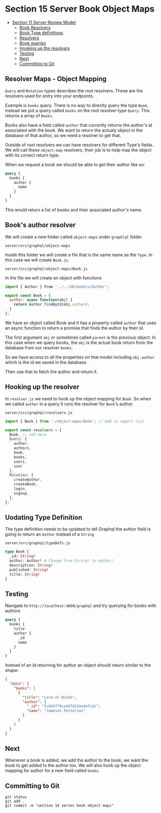 # Section 15 Server Book Object Maps
<!-- TOC -->

- [Section 11 Server Review Model](#section-11-server-review-model)
  - [Book Resolvers](#book-resolvers)
  - [Book Type definitions](#book-type-definitions)
  - [Resolvers](#resolvers)
  - [Book queries](#book-queries)
  - [Hooking up the resolvers](#hooking-up-the-resolvers)
  - [Testing](#testing)
  - [Next](#next)
  - [Committing to Git](#committing-to-git)

<!-- /TOC -->

## Resolver Maps - Object Mapping

`Query` and `Mutation` types describes the root resolvers. These are the resolvers used for entry into your endpoints. 

Example is `books` query. There is no way to directly query the type `Book`, instead we put a query called `books` on the root resolver type `Query`. This returns a array of `Books`.

Books also have a field called `author` that currently returns the author's id associated with the book. We want to return the actualy object in the database of that author, so we need a resolver to get that.

Outside of root resolvers we can have resolvers for different Type's fields. We will call these `object-map` resolvers, their job is to help map the object with its correct return type.

When we request a book we should be able to get their author like so:

```graphql
query {
  books {
    author {
      name
    }
  }
}
```

This would return a list of books and their associated author's name.

## Book's author resolver

We will create a new folder called `object-maps` under `graphlql` folder.

`server/src/graphql/object-maps`

Inside this folder we will create a file that is the same name as the `Type`. In this case we will create `Book.js`.

`server/src/graphql/object-maps/Book.js`

In the file we will create an object with functions

```js
import { Author } from '../../db/models/Author';

export const Book = {
  author: async function(obj) {
    return Author.findById(obj.author);
  }
};
```

We have an object called Book and it has a property called `author` that uses an async function to return a promise that finds the author by their id. 

The first argument `obj` or sometimes called `parent` is the previous object. In this case when we query books, the `obj` is the actual book return from the database from our resolver `books`.

So we have access to all the properties on that model including `obj.author` which is the id we saved in the database.

Then use that to fetch the author and return it.

## Hooking up the resolver

In `resolver.js` we need to hook up the object mapping for `Book`. So when we called `author` in a query it runs the resolver for `Book`'s author.

`server/src/graphql/resolvers.js`
```js
import { Book } from './object-maps/Book'; // Add to import list

export const resolvers = {
  Book, // add here
  Query: {
    author,
    authors,
    book,
    books,
    users,
    user
  },
  Mutation: {
    createAuthor,
    createBook,
    login,
    signup,
  },
}; 
```

## Uodating Type Definition

The type definition needs to be updated to tell Graphql the author field is going to return an `Author` instead of a `String`

`server/src/graphql/typeDefs.js`
```graphql
type Book {
  _id: String!
  author: Author! # Change from String! to Author!
  description: String!
  published: String!
  title: String!
}
```

## Testing 

Navigate to `http://localhost:4000/graphql` and try querying for books with authors

```graphql
query {
  books {
    title
    author {
      _id
      name
    }
  }
}
```

Instead of an id returning for author an object should return similar to the shape:

```json
{
  "data": {
    "books": [
      {
        "title": "Lord of Winds",
        "author": {
          "_id": "5c645ff9ca45fd12ee4efcdc",
          "name": "Jameson Petterson"
        }
      }
    ]
  }
}
```

## Next

Whenever a book is added, we add the author to the book, we want the book to get added to the author too. We will also hook up the object mapping for author for a new field called `books`.

## Committing to Git

```
git status
git add .
git commit -m "section 14 server book object maps"
```